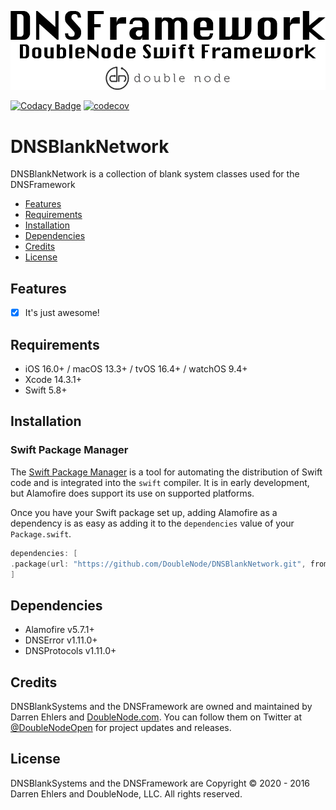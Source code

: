 ![DoubleNode Swift Framework](https://github.com/DoubleNode/DNSBlankNetwork/raw/master/DNSFrameworkLogo.png)

[![Codacy Badge](https://api.codacy.com/project/badge/Grade/97eedf9e8afc4d1c9e56920ea71a5a98)](https://www.codacy.com/gh/DoubleNode/DNSBlankNetwork?utm_source=github.com&amp;utm_medium=referral&amp;utm_content=DoubleNode/DNSBlankNetwork&amp;utm_campaign=Badge_Grade)
[![codecov](https://codecov.io/gh/DoubleNode/DNSBlankNetwork/branch/master/graph/badge.svg?token=NcFMBk0g9t)](https://codecov.io/gh/DoubleNode/DNSBlankNetwork)

# DNSBlankNetwork

DNSBlankNetwork is a collection of blank system classes used for the DNSFramework

-   [Features](#features)
-   [Requirements](#requirements)
-   [Installation](#installation)
-   [Dependencies](#dependencies)
-   [Credits](#credits)
-   [License](#license)

## Features

-   [x] It's just awesome!

## Requirements

-   iOS 16.0+ / macOS 13.3+ / tvOS 16.4+ / watchOS 9.4+
-   Xcode 14.3.1+
-   Swift 5.8+

## Installation

### Swift Package Manager

The [Swift Package Manager](https://swift.org/package-manager/) is a tool for automating the distribution of Swift code and is integrated into the `swift` compiler. It is in early development, but Alamofire does support its use on supported platforms.

Once you have your Swift package set up, adding Alamofire as a dependency is as easy as adding it to the `dependencies` value of your `Package.swift`.

```swift
dependencies: [
.package(url: "https://github.com/DoubleNode/DNSBlankNetwork.git", from: "1.11.0")
]
```

## Dependencies

-   Alamofire v5.7.1+
-   DNSError v1.11.0+
-   DNSProtocols v1.11.0+

## Credits

DNSBlankSystems and the DNSFramework are owned and maintained by Darren Ehlers and [DoubleNode.com](http://doublenode.com). You can follow them on Twitter at [@DoubleNodeOpen](https://twitter.com/DoubleNodeOpen) for project updates and releases.

## License

DNSBlankSystems and the DNSFramework are Copyright © 2020 - 2016 Darren Ehlers and DoubleNode, LLC. All rights reserved.
